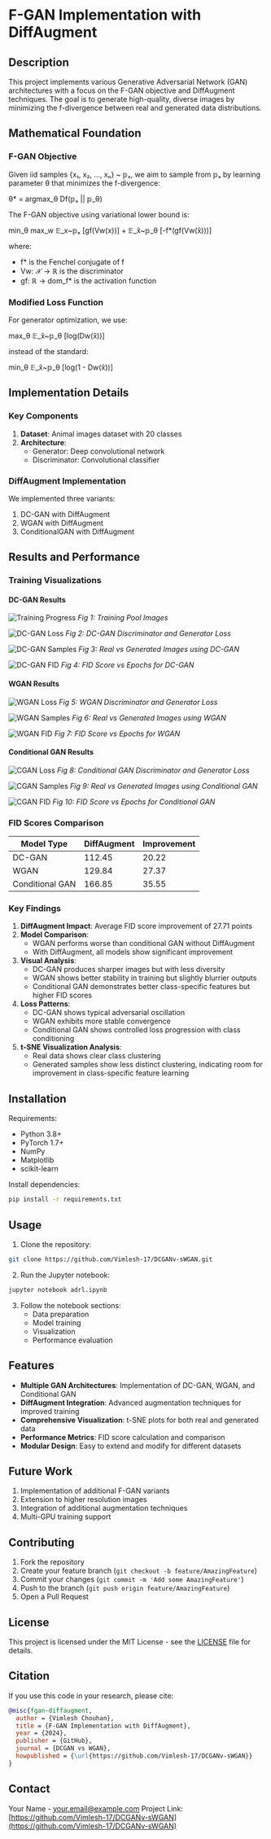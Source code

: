 # F-GAN Implementation with DiffAugment

## Description

This project implements various Generative Adversarial Network (GAN) architectures with a focus on the F-GAN objective and DiffAugment techniques. The goal is to generate high-quality, diverse images by minimizing the f-divergence between real and generated data distributions.

## Mathematical Foundation

### F-GAN Objective
Given iid samples {x₁, x₂, ..., xₙ} ~ 𝕡ₓ, we aim to sample from 𝕡ₓ by learning parameter θ that minimizes the f-divergence:

θ* = argmax_θ Df(𝕡ₓ || 𝕡_θ)

The F-GAN objective using variational lower bound is:

min_θ max_w 𝔼_x~𝕡ₓ [gf(Vw(x))] + 𝔼_x̂~𝕡_θ [-f*(gf(Vw(x̂)))]

where:
- f* is the Fenchel conjugate of f
- Vw: 𝒳 → ℝ is the discriminator
- gf: ℝ → dom_f* is the activation function

### Modified Loss Function
For generator optimization, we use:

max_θ 𝔼_x̂~𝕡_θ [log(Dw(x̂))]

instead of the standard:

min_θ 𝔼_x̂~𝕡_θ [log(1 - Dw(x̂))]

## Implementation Details

### Key Components
1. **Dataset**: Animal images dataset with 20 classes
2. **Architecture**:
   - Generator: Deep convolutional network
   - Discriminator: Convolutional classifier

### DiffAugment Implementation
We implemented three variants:
1. DC-GAN with DiffAugment
2. WGAN with DiffAugment
3. ConditionalGAN with DiffAugment

## Results and Performance

### Training Visualizations

#### DC-GAN Results
![Training Progress](images/1.png)
*Fig 1: Training Pool Images*

![DC-GAN Loss](images/2.png)
*Fig 2: DC-GAN Discriminator and Generator Loss*

![DC-GAN Samples](images/3.png)
*Fig 3: Real vs Generated Images using DC-GAN*

![DC-GAN FID](images/5.png)
*Fig 4: FID Score vs Epochs for DC-GAN*

#### WGAN Results
![WGAN Loss](images/9.png)
*Fig 5: WGAN Discriminator and Generator Loss*

![WGAN Samples](images/10.png)
*Fig 6: Real vs Generated Images using WGAN*

![WGAN FID](images/11.png)
*Fig 7: FID Score vs Epochs for WGAN*

#### Conditional GAN Results
![CGAN Loss](images/13.png)
*Fig 8: Conditional GAN Discriminator and Generator Loss*

![CGAN Samples](images/14.png)
*Fig 9: Real vs Generated Images using Conditional GAN*

![CGAN FID](images/15.png)
*Fig 10: FID Score vs Epochs for Conditional GAN*

### FID Scores Comparison
| Model Type         | DiffAugment    | Improvement |
|--------------------|----------------|-------------|
| DC-GAN             | 112.45         | 20.22       |
| WGAN               | 129.84         | 27.37       |
| Conditional GAN    | 166.85         | 35.55       |

### Key Findings
1. **DiffAugment Impact**: Average FID score improvement of 27.71 points
2. **Model Comparison**: 
   - WGAN performs worse than conditional GAN without DiffAugment
   - With DiffAugment, all models show significant improvement
3. **Visual Analysis**:
   - DC-GAN produces sharper images but with less diversity
   - WGAN shows better stability in training but slightly blurrier outputs
   - Conditional GAN demonstrates better class-specific features but higher FID scores
4. **Loss Patterns**:
   - DC-GAN shows typical adversarial oscillation
   - WGAN exhibits more stable convergence
   - Conditional GAN shows controlled loss progression with class conditioning
5. **t-SNE Visualization Analysis**:
   - Real data shows clear class clustering
   - Generated samples show less distinct clustering, indicating room for improvement in class-specific feature learning

## Installation

Requirements:
- Python 3.8+
- PyTorch 1.7+
- NumPy
- Matplotlib
- scikit-learn

Install dependencies:
```bash
pip install -r requirements.txt
```

## Usage

1. Clone the repository:
```bash
git clone https://github.com/Vimlesh-17/DCGANv-sWGAN.git
```

2. Run the Jupyter notebook:
```bash
jupyter notebook adrl.ipynb
```

3. Follow the notebook sections:
   - Data preparation
   - Model training
   - Visualization
   - Performance evaluation

## Features

- **Multiple GAN Architectures**: Implementation of DC-GAN, WGAN, and Conditional GAN
- **DiffAugment Integration**: Advanced augmentation techniques for improved training
- **Comprehensive Visualization**: t-SNE plots for both real and generated data
- **Performance Metrics**: FID score calculation and comparison
- **Modular Design**: Easy to extend and modify for different datasets

## Future Work

1. Implementation of additional F-GAN variants
2. Extension to higher resolution images
3. Integration of additional augmentation techniques
4. Multi-GPU training support

## Contributing

1. Fork the repository
2. Create your feature branch (`git checkout -b feature/AmazingFeature`)
3. Commit your changes (`git commit -m 'Add some AmazingFeature'`)
4. Push to the branch (`git push origin feature/AmazingFeature`)
5. Open a Pull Request

## License

This project is licensed under the MIT License - see the [LICENSE](LICENSE) file for details.

## Citation

If you use this code in your research, please cite:

```bibtex
@misc{fgan-diffaugment,
  author = {Vimlesh Chouhan},
  title = {F-GAN Implementation with DiffAugment},
  year = {2024},
  publisher = {GitHub},
  journal = {DCGAN vs WGAN},
  howpublished = {\url{https://github.com/Vimlesh-17/DCGANv-sWGAN}}
}
```

## Contact

Your Name - your.email@example.com
Project Link: [https://github.com/Vimlesh-17/DCGANv-sWGAN](https://github.com/Vimlesh-17/DCGANv-sWGAN)